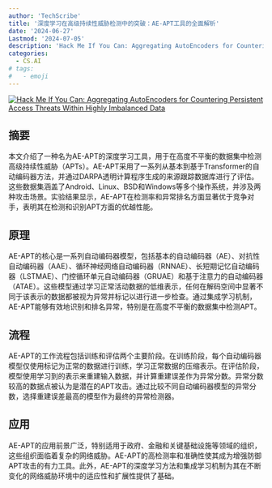 ```yaml
---
author: 'TechScribe'
title: '深度学习在高级持续性威胁检测中的突破：AE-APT工具的全面解析'
date: '2024-06-27'
Lastmod: '2024-07-05'
description: 'Hack Me If You Can: Aggregating AutoEncoders for Countering Persistent Access Threats Within Highly Imbalanced Data'
categories:
  - CS.AI
# tags:
#   - emoji
---
```


[![Hack Me If You Can: Aggregating AutoEncoders for Countering Persistent Access Threats Within Highly Imbalanced Data](https://arxiv-research-1301205113.cos.ap-guangzhou.myqcloud.com/images/2406.19220v1.pdf_0.jpg)](https://arxiv.org/abs/2406.19220v1)

## 摘要

本文介绍了一种名为AE-APT的深度学习工具，用于在高度不平衡的数据集中检测高级持续性威胁（APTs）。AE-APT采用了一系列从基本到基于Transformer的自动编码器方法，并通过DARPA透明计算程序生成的来源跟踪数据库进行了评估。这些数据集涵盖了Android、Linux、BSD和Windows等多个操作系统，并涉及两种攻击场景。实验结果显示，AE-APT在检测率和异常排名方面显著优于竞争对手，表明其在检测和识别APT方面的优越性能。<!--more-->

## 原理

AE-APT的核心是一系列自动编码器模型，包括基本的自动编码器（AE）、对抗性自动编码器（AAE）、循环神经网络自动编码器（RNNAE）、长短期记忆自动编码器（LSTMAE）、门控循环单元自动编码器（GRUAE）和基于注意力的自动编码器（ATAE）。这些模型通过学习正常活动数据的低维表示，任何在解码空间中显著不同于该表示的数据都被视为异常并标记以进行进一步检查。通过集成学习机制，AE-APT能够有效地识别和排名异常，特别是在高度不平衡的数据集中检测APT。

## 流程

AE-APT的工作流程包括训练和评估两个主要阶段。在训练阶段，每个自动编码器模型仅使用标记为正常的数据进行训练，学习正常数据的压缩表示。在评估阶段，模型使用学习到的表示来重建输入数据，并计算重建误差作为异常分数。异常分数较高的数据点被认为是潜在的APT攻击。通过比较不同自动编码器模型的异常分数，选择重建误差最高的模型作为最终的异常检测器。

## 应用

AE-APT的应用前景广泛，特别适用于政府、金融和关键基础设施等领域的组织，这些组织面临着复杂的网络威胁。AE-APT的高检测率和准确性使其成为增强防御APT攻击的有力工具。此外，AE-APT的深度学习方法和集成学习机制为其在不断变化的网络威胁环境中的适应性和扩展性提供了基础。